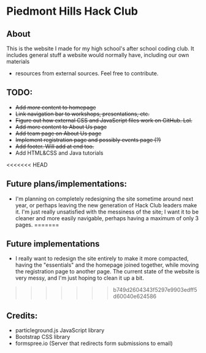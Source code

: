 # Piedmont Hills Hack Club
## About
This is the website I made for my high school's after school coding club.
It includes general stuff a website would normally have, including our own materials
+ resources from external sources. Feel free to contribute.

## TODO:
* <s>Add *more* content to homepage</s>
* <s>Link navigation bar to workshops, presentations, etc.</s>
* <s>Figure out how external CSS and JavaScript files work on GitHub. Lol.</s>
* <s>Add more content to About Us page</s>
* <s>Add team page on About Us page</s>
* <s>Implement registration page and possibly events page (?)</s>
* <s>Add footer. Will add at end too.</s>
* Add HTML&CSS and Java tutorials

<<<<<<< HEAD
## Future plans/implementations:
* I'm planning on completely redesigning the site sometime around next year,
or perhaps leaving the new generation of Hack Club leaders make it. I'm just
really unsatisfied with the messiness of the site; I want it to be cleaner and
more easily navigable, perhaps having a maximum of only 3 pages.
=======
## Future implementations
* I really want to redesign the site entirely to make it more compacted, having 
the "essentials" and the homepage joined together, while moving the registration page
to another page. The current state of the website is very messy, and I'm just hoping
to clean it up a bit.
>>>>>>> b749d2604343f5297e9903edff5d60040e624586

## Credits:
* particleground.js JavaScript library
* Bootstrap CSS library
* formspree.io (Server that redirects form submissions to email)

<!-- WHY
      ARE
        YOU
          HERE-->
